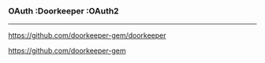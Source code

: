 ### OAuth :Doorkeeper :OAuth2
---

https://github.com/doorkeeper-gem/doorkeeper

https://github.com/doorkeeper-gem



```
```

```ruby
```

```
```

